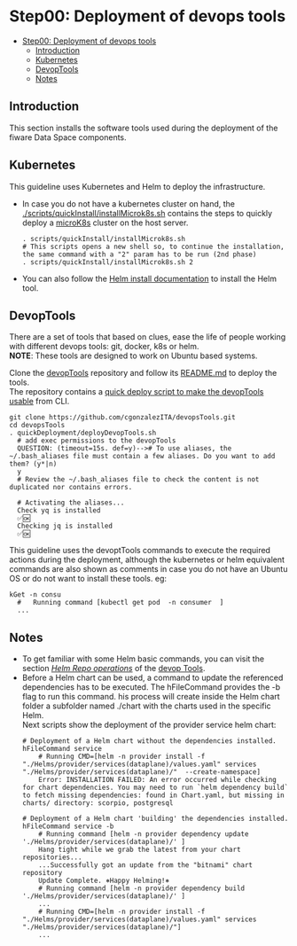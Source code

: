 # Step00: Deployment of devops tools

- [Step00: Deployment of devops tools](#step00-deployment-of-devops-tools)
  - [Introduction](#introduction)
  - [Kubernetes](#kubernetes)
  - [DevopTools](#devoptools)
  - [Notes](#notes)

## Introduction
This section installs the software tools used during the deployment of the fiware Data Space components.  

## Kubernetes 
This guideline uses Kubernetes and Helm to deploy the infrastructure.  
- In case you do not have a kubernetes cluster on hand, the [./scripts/quickInstall/installMicrok8s.sh](./scripts/quickInstall/installMicrok8s.sh)  contains the steps to quickly deploy a [microK8s](https://microk8s.io/) cluster on the host server.
    ```shell
    . scripts/quickInstall/installMicrok8s.sh
    # This scripts opens a new shell so, to continue the installation, the same command with a "2" param has to be run (2nd phase)
    . scripts/quickInstall/installMicrok8s.sh 2
    ```
- You can also follow the [Helm install documentation](https://helm.sh/docs/intro/install/) to install the Helm tool.
## DevopTools
There are a set of tools that based on clues, ease the life of people working with different devops tools: git, docker, k8s or helm.  
**NOTE**: These tools are designed to work on Ubuntu based systems.

Clone the [devopTools](https://github.com/cgonzalezITA/devopsTools) repository and follow its [README.md](https://github.com/cgonzalezITA/devopsTools/blob/master/README.md) to deploy the tools.  
The repository contains a [quick deploy script to make the devopTools usable](https://github.com/cgonzalezITA/devopsTools/blob/master/quickDeployment/deployDevopTools.sh) from CLI.

```shell
git clone https://github.com/cgonzalezITA/devopsTools.git
cd devopsTools
. quickDeployment/deployDevopTools.sh 
  # add exec permissions to the devopTools
  QUESTION: (timeout=15s. def=y)--># To use aliases, the ~/.bash_aliases file must contain a few aliases. Do you want to add them? (y*|n)
  y
  # Review the ~/.bash_aliases file to check the content is not duplicated nor contains errors.  

  # Activating the aliases...
  Check yq is installed
  ✅🆗
  Checking jq is installed
  ✅🆗
```

This guideline uses the devoptTools commands to execute the  required actions during the deployment, although the kubernetes or helm equivalent commands are also shown as comments in case you do not have an Ubuntu OS or do not want to install these tools. eg:
```shell
kGet -n consu
  #   Running command [kubectl get pod  -n consumer  ]
  ...
```

## Notes
- To get familiar with some Helm basic commands, you can visit the section [_Helm Repo operations_](https://github.com/cgonzalezITA/devopsTools/tree/master/hTools#readme) of the [devop Tools](https://github.com/cgonzalezITA/devopsTools).  
- Before a Helm chart can be used, a command to update the referenced dependencies has to be executed. The hFileCommand provides the -b flag to run this command. his process will create inside the Helm chart folder a subfolder named ./chart with the charts used in the specific Helm.  
Next scripts show the deployment of the provider service helm chart:
  ```shell
  # Deployment of a Helm chart without the dependencies installed.
  hFileCommand service 
      # Running CMD=[helm -n provider install -f "./Helms/provider/services(dataplane)/values.yaml" services "./Helms/provider/services(dataplane)/"  --create-namespace]
      Error: INSTALLATION FAILED: An error occurred while checking for chart dependencies. You may need to run `helm dependency build` to fetch missing dependencies: found in Chart.yaml, but missing in charts/ directory: scorpio, postgresql

  # Deployment of a Helm chart 'building' the dependencies installed.
  hFileCommand service -b
      # Running command [helm -n provider dependency update './Helms/provider/services(dataplane)/' ]
      Hang tight while we grab the latest from your chart repositories...
      ...Successfully got an update from the "bitnami" chart repository
      Update Complete. ⎈Happy Helming!⎈
      # Running command [helm -n provider dependency build './Helms/provider/services(dataplane)/' ]
      ...
      # Running CMD=[helm -n provider install -f "./Helms/provider/services(dataplane)/values.yaml" services "./Helms/provider/services(dataplane)/"]
      ...      
  ```